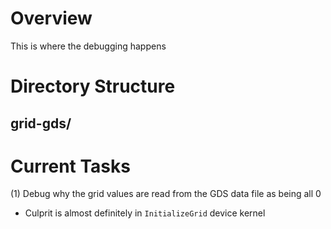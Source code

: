 # Overview
This is where the debugging happens

# Directory Structure
grid-gds/
- 

# Current Tasks
(1) Debug why the grid values are read from the GDS data file as being all 0
- Culprit is almost definitely in `InitializeGrid` device kernel
